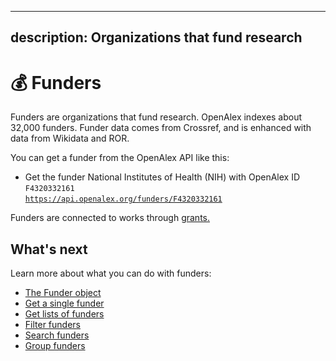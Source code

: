 ***

## description: Organizations that fund research

# 💰 Funders

Funders are organizations that fund research. OpenAlex indexes about 32,000 funders. Funder data comes from Crossref, and is enhanced with data from Wikidata and ROR.

You can get a funder from the OpenAlex API like this:

*   Get the funder National Institutes of Health (NIH) with OpenAlex ID `F4320332161`\
    [`https://api.openalex.org/funders/F4320332161`](https://api.openalex.org/funders/F4320332161)

Funders are connected to works through [grants.](../works/work-object/#grants)

## What's next

Learn more about what you can do with funders:

*   [The Funder object](funder-object.md)
*   [Get a single funder](get-a-single-funder.md)
*   [Get lists of funders](get-lists-of-funders.md)
*   [Filter funders](filter-funders.md)
*   [Search funders](search-funders.md)
*   [Group funders](group-funders.md)
